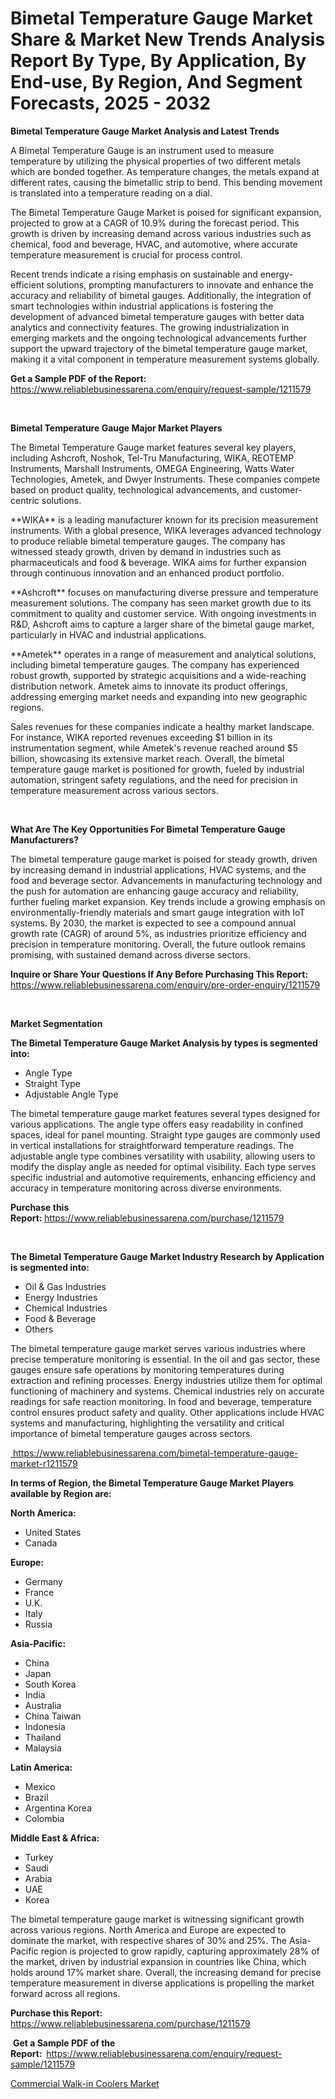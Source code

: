 <p><h1>Bimetal Temperature Gauge Market Share & Market New Trends Analysis Report By Type, By Application, By End-use, By Region, And Segment Forecasts, 2025 - 2032</h1></p><p><strong>Bimetal Temperature Gauge Market Analysis and Latest Trends</strong></p>
<p><p>A Bimetal Temperature Gauge is an instrument used to measure temperature by utilizing the physical properties of two different metals which are bonded together. As temperature changes, the metals expand at different rates, causing the bimetallic strip to bend. This bending movement is translated into a temperature reading on a dial.</p><p>The Bimetal Temperature Gauge Market is poised for significant expansion, projected to grow at a CAGR of 10.9% during the forecast period. This growth is driven by increasing demand across various industries such as chemical, food and beverage, HVAC, and automotive, where accurate temperature measurement is crucial for process control. </p><p>Recent trends indicate a rising emphasis on sustainable and energy-efficient solutions, prompting manufacturers to innovate and enhance the accuracy and reliability of bimetal gauges. Additionally, the integration of smart technologies within industrial applications is fostering the development of advanced bimetal temperature gauges with better data analytics and connectivity features. The growing industrialization in emerging markets and the ongoing technological advancements further support the upward trajectory of the bimetal temperature gauge market, making it a vital component in temperature measurement systems globally.</p></p>
<p><strong>Get a Sample PDF of the Report:&nbsp;</strong> <a href="https://www.reliablebusinessarena.com/enquiry/request-sample/1211579?utm_campaign=3124&utm_medium=2&utm_source=Github&utm_content=ia&utm_term=24032025&utm_id=bimetal-temperature-gauge">https://www.reliablebusinessarena.com/enquiry/request-sample/1211579</a></p>
<p>&nbsp;</p>
<p><strong>Bimetal Temperature Gauge Major Market Players</strong></p>
<p><p>The Bimetal Temperature Gauge market features several key players, including Ashcroft, Noshok, Tel-Tru Manufacturing, WIKA, REOTEMP Instruments, Marshall Instruments, OMEGA Engineering, Watts Water Technologies, Ametek, and Dwyer Instruments. These companies compete based on product quality, technological advancements, and customer-centric solutions.</p><p>**WIKA** is a leading manufacturer known for its precision measurement instruments. With a global presence, WIKA leverages advanced technology to produce reliable bimetal temperature gauges. The company has witnessed steady growth, driven by demand in industries such as pharmaceuticals and food & beverage. WIKA aims for further expansion through continuous innovation and an enhanced product portfolio.</p><p>**Ashcroft** focuses on manufacturing diverse pressure and temperature measurement solutions. The company has seen market growth due to its commitment to quality and customer service. With ongoing investments in R&D, Ashcroft aims to capture a larger share of the bimetal gauge market, particularly in HVAC and industrial applications.</p><p>**Ametek** operates in a range of measurement and analytical solutions, including bimetal temperature gauges. The company has experienced robust growth, supported by strategic acquisitions and a wide-reaching distribution network. Ametek aims to innovate its product offerings, addressing emerging market needs and expanding into new geographic regions.</p><p>Sales revenues for these companies indicate a healthy market landscape. For instance, WIKA reported revenues exceeding $1 billion in its instrumentation segment, while Ametek's revenue reached around $5 billion, showcasing its extensive market reach. Overall, the bimetal temperature gauge market is positioned for growth, fueled by industrial automation, stringent safety regulations, and the need for precision in temperature measurement across various sectors.</p></p>
<p>&nbsp;</p>
<p><strong>What Are The Key Opportunities For Bimetal Temperature Gauge Manufacturers?</strong></p>
<p><p>The bimetal temperature gauge market is poised for steady growth, driven by increasing demand in industrial applications, HVAC systems, and the food and beverage sector. Advancements in manufacturing technology and the push for automation are enhancing gauge accuracy and reliability, further fueling market expansion. Key trends include a growing emphasis on environmentally-friendly materials and smart gauge integration with IoT systems. By 2030, the market is expected to see a compound annual growth rate (CAGR) of around 5%, as industries prioritize efficiency and precision in temperature monitoring. Overall, the future outlook remains promising, with sustained demand across diverse sectors.</p></p>
<p><strong>Inquire or Share Your Questions If Any Before Purchasing This Report:</strong> <a href="https://www.reliablebusinessarena.com/enquiry/pre-order-enquiry/1211579?utm_campaign=3124&utm_medium=2&utm_source=Github&utm_content=ia&utm_term=24032025&utm_id=bimetal-temperature-gauge">https://www.reliablebusinessarena.com/enquiry/pre-order-enquiry/1211579</a></p>
<p>&nbsp;</p>
<p><strong>Market Segmentation</strong></p>
<p><strong>The Bimetal Temperature Gauge Market Analysis by types is segmented into:</strong></p>
<p><ul><li>Angle Type</li><li>Straight Type</li><li>Adjustable Angle Type</li></ul></p>
<p><p>The bimetal temperature gauge market features several types designed for various applications. The angle type offers easy readability in confined spaces, ideal for panel mounting. Straight type gauges are commonly used in vertical installations for straightforward temperature readings. The adjustable angle type combines versatility with usability, allowing users to modify the display angle as needed for optimal visibility. Each type serves specific industrial and automotive requirements, enhancing efficiency and accuracy in temperature monitoring across diverse environments.</p></p>
<p><strong>Purchase this Report:&nbsp;</strong><a href="https://www.reliablebusinessarena.com/purchase/1211579?utm_campaign=3124&utm_medium=2&utm_source=Github&utm_content=ia&utm_term=24032025&utm_id=bimetal-temperature-gauge">https://www.reliablebusinessarena.com/purchase/1211579</a></p>
<p>&nbsp;</p>
<p><strong>The Bimetal Temperature Gauge Market Industry Research by Application is segmented into:</strong></p>
<p><ul><li>Oil & Gas Industries</li><li>Energy Industries</li><li>Chemical Industries</li><li>Food & Beverage</li><li>Others</li></ul></p>
<p><p>The bimetal temperature gauge market serves various industries where precise temperature monitoring is essential. In the oil and gas sector, these gauges ensure safe operations by monitoring temperatures during extraction and refining processes. Energy industries utilize them for optimal functioning of machinery and systems. Chemical industries rely on accurate readings for safe reaction monitoring. In food and beverage, temperature control ensures product safety and quality. Other applications include HVAC systems and manufacturing, highlighting the versatility and critical importance of bimetal temperature gauges across sectors.</p></p>
<p><a href="https://www.reliablebusinessarena.com/bimetal-temperature-gauge-market-r1211579?utm_campaign=3124&utm_medium=2&utm_source=Github&utm_content=ia&utm_term=24032025&utm_id=bimetal-temperature-gauge">&nbsp;https://www.reliablebusinessarena.com/bimetal-temperature-gauge-market-r1211579</a></p>
<p><strong>In terms of Region, the Bimetal Temperature Gauge Market Players available by Region are:</strong></p>
<p>
    <p> <strong> North America: </strong>
        <ul>
            <li>United States</li>
            <li>Canada</li>
        </ul>
        </p> 
    <p> <strong> Europe: </strong>
        <ul>
            <li>Germany</li>
            <li>France</li>
            <li>U.K.</li>
            <li>Italy</li>
            <li>Russia</li>
        </ul>
        </p> 
    <p> <strong> Asia-Pacific: </strong>
        <ul>
            <li>China</li>
            <li>Japan</li>
            <li>South Korea</li>
            <li>India</li>
            <li>Australia</li>
            <li>China Taiwan</li>
            <li>Indonesia</li>
            <li>Thailand</li>
            <li>Malaysia</li>
        </ul>
        </p> 
    <p> <strong> Latin America: </strong>
        <ul>
            <li>Mexico</li>
            <li>Brazil</li>
            <li>Argentina Korea</li>
            <li>Colombia</li>
        </ul>
        </p> 
    <p> <strong> Middle East & Africa: </strong>
        <ul>
            <li>Turkey</li>
            <li>Saudi</li>
            <li>Arabia</li>
            <li>UAE</li>
            <li>Korea</li>
        </ul>
    </p>
    </p>
<p><p>The bimetal temperature gauge market is witnessing significant growth across various regions. North America and Europe are expected to dominate the market, with respective shares of 30% and 25%. The Asia-Pacific region is projected to grow rapidly, capturing approximately 28% of the market, driven by industrial expansion in countries like China, which holds around 17% market share. Overall, the increasing demand for precise temperature measurement in diverse applications is propelling the market forward across all regions.</p></p>
<p><strong>Purchase this Report: </strong><a href="https://www.reliablebusinessarena.com/purchase/1211579?utm_campaign=3124&utm_medium=2&utm_source=Github&utm_content=ia&utm_term=24032025&utm_id=bimetal-temperature-gauge">https://www.reliablebusinessarena.com/purchase/1211579</a></p>
<p>&nbsp;<strong>Get a Sample PDF of the Report:&nbsp;&nbsp;</strong><a href="https://www.reliablebusinessarena.com/enquiry/request-sample/1211579?utm_campaign=3124&utm_medium=2&utm_source=Github&utm_content=ia&utm_term=24032025&utm_id=bimetal-temperature-gauge">https://www.reliablebusinessarena.com/enquiry/request-sample/1211579</a></p>
<p><strong></strong></p>
<p><p><a href="https://github.com/seyalshudae7/Market-Research-Report-List-1/blob/main/commercial-walk-in-coolers-market.md?utm_campaign=3124&utm_medium=2&utm_source=Github&utm_content=ia&utm_term=24032025&utm_id=bimetal-temperature-gauge">Commercial Walk-in Coolers Market</a></p></p>